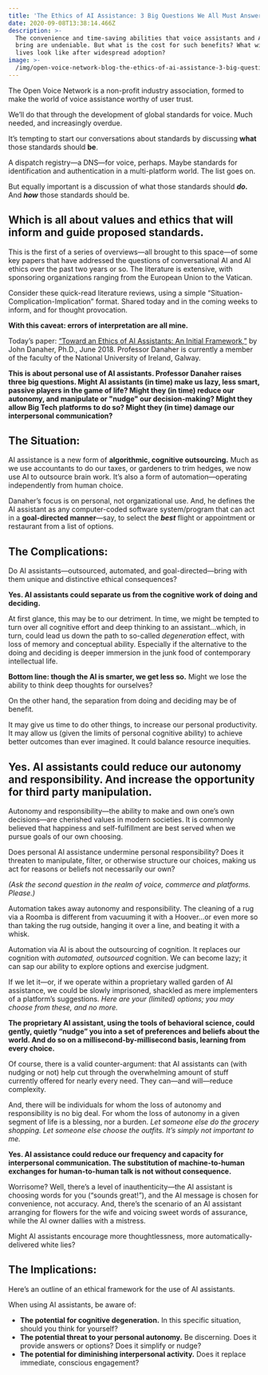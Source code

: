 ```yaml
---
title: 'The Ethics of AI Assistance: 3 Big Questions We All Must Answer'
date: 2020-09-08T13:38:14.466Z
description: >-
  The convenience and time-saving abilities that voice assistants and AI-voice
  bring are undeniable. But what is the cost for such benefits? What will our
  lives look like after widespread adoption?
image: >-
  /img/open-voice-network-blog-the-ethics-of-ai-assistance-3-big-questions-we-all-must-answer.png
---
```

The Open Voice Network is a non-profit industry association, formed to make the world of voice assistance worthy of user trust.

We’ll do that through the development of global standards for voice. Much needed, and increasingly overdue.

It’s tempting to start our conversations about standards by discussing **what** those standards should **be**.

A dispatch registry—a DNS—for voice, perhaps. Maybe standards for identification and authentication in a multi-platform world. The list goes on.

But equally important is a discussion of what those standards should _**do.**_  And _**how**_ those standards should be. 

## Which is all about values and ethics that will inform and guide proposed standards.

This is the first of a series of overviews—all brought to this space—of some key papers that have addressed the questions of conversational AI and AI ethics over the past two years or so. The literature is extensive, with sponsoring organizations ranging from the European Union to the Vatican. 

Consider these quick-read literature reviews, using a simple “Situation-Complication-Implication” format. Shared today and in the coming weeks to inform, and for thought provocation.

**With this caveat: errors of interpretation are all mine.**

Today’s paper: [“Toward an Ethics of AI Assistants: An Initial Framework,”](https://philarchive.org/rec/DANTAE-2) by John Danaher, Ph.D., June 2018. Professor Danaher is currently a member of the faculty of the National University of Ireland, Galway.

**This is about personal use of AI assistants. Professor Danaher raises three big questions. Might AI assistants (in time) make us lazy, less smart, passive players in the game of life? Might they (in time) reduce our autonomy, and manipulate or "nudge" our decision-making? Might they allow Big Tech platforms to do so? Might they (in time) damage our interpersonal communication?**

## **The Situation:**

AI assistance is a new form of **algorithmic, cognitive outsourcing.** Much as we use accountants to do our taxes, or gardeners to trim hedges, we now use AI to outsource brain work.  It’s also a form of automation—operating independently from human choice.

Danaher’s focus is on personal, not organizational use. And, he defines the AI assistant as any computer-coded software system/program that can act in a **goal-directed manner**—say, to select the _**best**_ flight or appointment or restaurant from a list of options.

## The Complications:

Do AI assistants—outsourced, automated, and goal-directed—bring with them unique and distinctive ethical consequences?

**Yes. AI assistants could separate us from the cognitive work of doing and deciding.**

At first glance, this may be to our detriment. In time, we might be tempted to turn over all cognitive effort and deep thinking to an assistant...which, in turn, could lead us down the path to so-called _degeneration_ effect, with loss of memory and conceptual ability. Especially if the alternative to the doing and deciding is deeper immersion in the junk food of contemporary intellectual life.

**Bottom line: though the AI is smarter, we get less so.** Might we lose the ability to think deep thoughts for ourselves?

On the other hand, the separation from doing and deciding may be of benefit.

It may give us time to do other things, to increase our personal productivity. It may allow us (given the limits of personal cognitive ability) to achieve better outcomes than ever imagined. It could balance resource inequities.

## Yes. AI assistants could reduce our autonomy and responsibility. And increase the opportunity for third party manipulation.

Autonomy and responsibility—the ability to make and own one’s own decisions—are cherished values in modern societies. It is commonly believed that happiness and self-fulfillment are best served when we pursue goals of our own choosing.

Does personal AI assistance undermine personal responsibility? Does it threaten to manipulate, filter, or otherwise structure our choices, making us act for reasons or beliefs not necessarily our own?

_(Ask the second question in the realm of voice, commerce and platforms. Please.)_

Automation takes away autonomy and responsibility. The cleaning of a rug via a Roomba is different from vacuuming it with a Hoover...or even more so than taking the rug outside, hanging it over a line, and beating it with a whisk. 

Automation via AI is about the outsourcing of cognition. It replaces our cognition with _automated, outsourced_ cognition. We can become lazy; it can sap our ability to explore options and exercise judgment.  

If we let it—or, if we operate within a proprietary walled garden of AI assistance, we could be slowly imprisoned, shackled as mere implementers of a platform’s suggestions. _Here are your (limited) options; you may choose from these, and no more._

**The proprietary AI assistant, using the tools of behavioral science, could gently, quietly “nudge” you into a set of preferences and beliefs about the world. And do so on a millisecond-by-millisecond basis, learning from every choice.**

Of course, there is a valid counter-argument: that AI assistants can (with nudging or not) help cut through the overwhelming amount of stuff currently offered for nearly every need. They can—and will—reduce complexity. 

And, there will be individuals for whom the loss of autonomy and responsibility is no big deal. For whom the loss of autonomy in a given segment of life is a blessing, nor a burden. _Let someone else do the grocery shopping. Let someone else choose the outfits. It’s simply not important to me._

**Yes. AI assistance could reduce our frequency and capacity for interpersonal communication. The substitution of machine-to-human exchanges for human-to-human talk is not without consequence.**

Worrisome? Well, there’s a level of inauthenticity—the AI assistant is choosing words for you (“sounds great!”), and the AI message is chosen for convenience, not accuracy. And, there’s the scenario of an AI assistant arranging for flowers for the wife and voicing sweet words of assurance, while the AI owner dallies with a mistress.

Might AI assistants encourage more thoughtlessness, more automatically-delivered white lies?

## The Implications:

Here’s an outline of an ethical framework for the use of AI assistants.

When using AI assistants, be aware of:

* **The potential for cognitive degeneration.** In this specific situation, should you think for yourself?
* **The potential threat to your personal autonomy.** Be discerning. Does it provide answers or options? Does it simplify or nudge?
* **The potential for diminishing interpersonal activity.** Does it replace immediate, conscious engagement?
